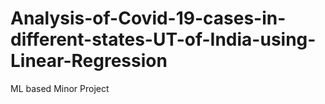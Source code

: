 # Analysis-of-Covid-19-cases-in-different-states-UT-of-India-using-Linear-Regression
ML based Minor Project
